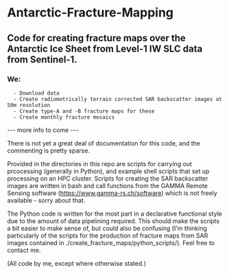 # Antarctic-Fracture-Mapping
## Code for creating fracture maps over the Antarctic Ice Sheet from Level-1 IW SLC data from Sentinel-1.
### We:
      - Download data
      - Create radiometrically terrain corrected SAR backscatter images at 50m resolution
      - Create type-A and -B fracture maps for these
      - Create monthly fracture mosaics
--- more info to come ---

There is not yet a great deal of documentation for this code, and the commenting is pretty sparse.

Provided in the directories in this repo are scripts for carrying out prcocessing (generally in Python), and example shell scripts that set up processing on an HPC cluster. Scripts for creating the SAR backscatter images are written in bash and call functions from the GAMMA Remote Sensing software (https://www.gamma-rs.ch/software) which is not freely available - sorry about that.

The Python code is written for the most part in a declarative functional style due to the amount of data pipelining required. This should make the scripts a bit easier to make sense of, but could also be confusing (I'm thinking particularly of the scripts for the production of fracture maps from SAR images contained in ./create_fracture_maps/python_scripts/). Feel free to contact me.

(All code by me, except where otherwise stated.)
